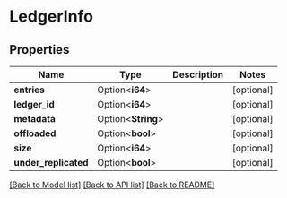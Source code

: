 # LedgerInfo

## Properties

Name | Type | Description | Notes
------------ | ------------- | ------------- | -------------
**entries** | Option<**i64**> |  | [optional]
**ledger_id** | Option<**i64**> |  | [optional]
**metadata** | Option<**String**> |  | [optional]
**offloaded** | Option<**bool**> |  | [optional]
**size** | Option<**i64**> |  | [optional]
**under_replicated** | Option<**bool**> |  | [optional]

[[Back to Model list]](../README.md#documentation-for-models) [[Back to API list]](../README.md#documentation-for-api-endpoints) [[Back to README]](../README.md)



